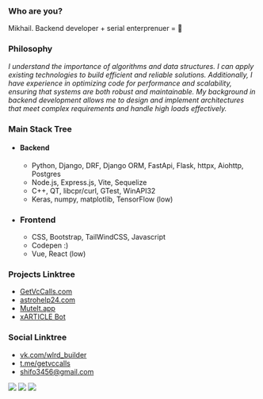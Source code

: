 ### Who are you?
Mikhail. Backend developer + serial enterprenuer = 🙂

### Philosophy
_I understand the importance of algorithms and data structures. I can apply existing technologies to build efficient and reliable solutions. Additionally, I have experience in optimizing code for performance and scalability, ensuring that systems are both robust and maintainable. My background in backend development allows me to design and implement architectures that meet complex requirements and handle high loads effectively._

### Main Stack Tree
- #### Backend
  - Python, Django, DRF, Django ORM, FastApi, Flask, httpx, Aiohttp, Postgres
  - Node.js, Express.js, Vite, Sequelize
  - C++, QT, libcpr/curl, GTest, WinAPI32
  - Keras, numpy, matplotlib, TensorFlow (low)
- ### Frontend
  - CSS, Bootstrap, TailWindCSS, Javascript
  - Codepen :)
  - Vue, React (low)


### Projects Linktree
- [GetVcCalls.com](https://getvccalls.com/)
- [astrohelp24.com](https://astrohelp24.com/)
- [MuteIt.app](https://muteit.app/)
- [xARTICLE Bot](https://t.me/xarticlebot)

### Social Linktree
- [vk.com/wlrd_builder](https://vk.com/wrld_builder)
- [t.me/getvccalls](https://t.me/getvccalls)
- shifo3456@gmail.com

![](https://github-profile-summary-cards.vercel.app/api/cards/profile-details?username=wrld-builder&theme=solarized_dark)
![](https://github-profile-summary-cards.vercel.app/api/cards/most-commit-language?username=wrld-builder&theme=solarized_dark)
![](https://github-profile-summary-cards.vercel.app/api/cards/stats?username=wrld-builder&theme=solarized_dark)

